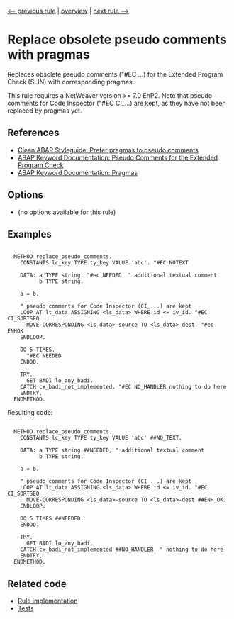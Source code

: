 [<-- previous rule](CommentTypeRule.md) | [overview](../rules.md) | [next rule -->](PragmaPositionRule.md)

# Replace obsolete pseudo comments with pragmas

Replaces obsolete pseudo comments \("\#EC ...\) for the Extended Program Check \(SLIN\) with corresponding pragmas.

This rule requires a NetWeaver version >= 7.0 EhP2. Note that pseudo comments for Code Inspector \("\#EC CI\_...\) are kept, as they have not been replaced by pragmas yet.

## References

* [Clean ABAP Styleguide: Prefer pragmas to pseudo comments](https://github.com/SAP/styleguides/blob/main/clean-abap/CleanABAP.md#prefer-pragmas-to-pseudo-comments)
* [ABAP Keyword Documentation: Pseudo Comments for the Extended Program Check](https://help.sap.com/doc/abapdocu_latest_index_htm/latest/en-US/index.htm?file=abenpseudo_comment_slin.htm)
* [ABAP Keyword Documentation: Pragmas](https://help.sap.com/doc/abapdocu_latest_index_htm/latest/en-US/index.htm?file=abenpragma.htm)

## Options

* \(no options available for this rule\)

## Examples


```ABAP

  METHOD replace_pseudo_comments.
    CONSTANTS lc_key TYPE ty_key VALUE 'abc'. "#EC NOTEXT

    DATA: a TYPE string, "#ec NEEDED  " additional textual comment
          b TYPE string.

    a = b.

    " pseudo comments for Code Inspector (CI_...) are kept
    LOOP AT lt_data ASSIGNING <ls_data> WHERE id <= iv_id. "#EC CI_SORTSEQ
      MOVE-CORRESPONDING <ls_data>-source TO <ls_data>-dest. "#ec ENHOK
    ENDLOOP.

    DO 5 TIMES.
      "#EC NEEDED
    ENDDO.

    TRY.
      GET BADI lo_any_badi.
    CATCH cx_badi_not_implemented. "#EC NO_HANDLER nothing to do here
    ENDTRY.
  ENDMETHOD.
```

Resulting code:

```ABAP

  METHOD replace_pseudo_comments.
    CONSTANTS lc_key TYPE ty_key VALUE 'abc' ##NO_TEXT.

    DATA: a TYPE string ##NEEDED, " additional textual comment
          b TYPE string.

    a = b.

    " pseudo comments for Code Inspector (CI_...) are kept
    LOOP AT lt_data ASSIGNING <ls_data> WHERE id <= iv_id. "#EC CI_SORTSEQ
      MOVE-CORRESPONDING <ls_data>-source TO <ls_data>-dest ##ENH_OK.
    ENDLOOP.

    DO 5 TIMES ##NEEDED.
    ENDDO.

    TRY.
      GET BADI lo_any_badi.
    CATCH cx_badi_not_implemented ##NO_HANDLER. " nothing to do here
    ENDTRY.
  ENDMETHOD.
```

## Related code

* [Rule implementation](../../com.sap.adt.abapcleaner/src/com/sap/adt/abapcleaner/rules/syntax/PseudoCommentRule.java)
* [Tests](../../test/com.sap.adt.abapcleaner.test/src/com/sap/adt/abapcleaner/rules/syntax/PseudoCommentTest.java)

